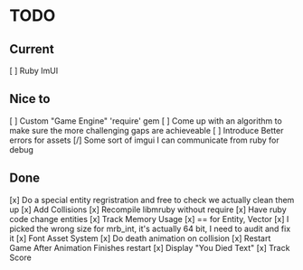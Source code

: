 # TODO

## Current

[ ] Ruby ImUI

## Nice to

[ ] Custom "Game Engine" 'require' gem
[ ] Come up with an algorithm to make sure the more challenging gaps are achieveable
[ ] Introduce Better errors for assets
[/] Some sort of imgui I can communicate from ruby for debug

## Done

[x] Do a special entity regristration and free to check we actually clean them up
[x] Add Collisions
[x] Recompile libmruby without require
[x] Have ruby code change entities
[x] Track Memory Usage
[x] == for Entity, Vector
[x] I picked the wrong size for mrb_int, it's actually 64 bit, I need to audit and fix it
[x] Font Asset System
[x] Do death animation on collision
[x] Restart Game After Animation Finishes restart
[x] Display "You Died Text"
[x] Track Score
